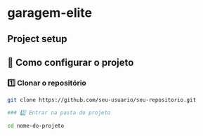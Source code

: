 # garagem-elite

## Project setup

## 🚀 Como configurar o projeto

### 1️⃣ Clonar o repositório
```sh
git clone https://github.com/seu-usuario/seu-repositorio.git

### 2️⃣ Entrar na pasta do projeto
 
cd nome-do-projeto

